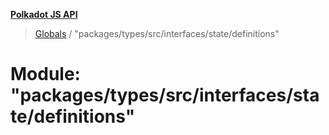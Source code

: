 **[Polkadot JS API](../README.md)**

> [Globals](../globals.md) / "packages/types/src/interfaces/state/definitions"

# Module: "packages/types/src/interfaces/state/definitions"
